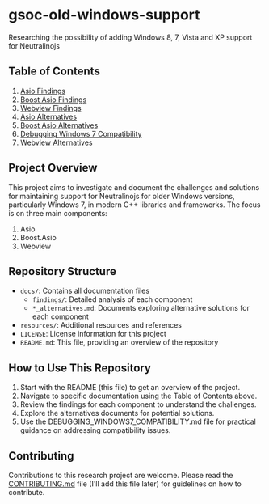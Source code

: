 # gsoc-old-windows-support
Researching the possibility of adding Windows 8, 7, Vista and XP support for Neutralinojs

## Table of Contents

1. [Asio Findings](docs/findings/asio_findings.md)
2. [Boost Asio Findings](docs/findings/boost_asio_findings.md)
3. [Webview Findings](docs/findings/webview_findings.md)
4. [Asio Alternatives](docs/asio_alternatives.md)
5. [Boost Asio Alternatives](docs/boost_asio_alternatives.md)
6. [Debugging Windows 7 Compatibility](docs/DEBUGGING_WINDOWS7_COMPATIBILITY.md)
7. [Webview Alternatives](docs/webview_alternatives.md)

## Project Overview

This project aims to investigate and document the challenges and solutions for maintaining support for Neutralinojs for older Windows versions, particularly Windows 7, in modern C++ libraries and frameworks. The focus is on three main components:

1. Asio
2. Boost.Asio
3. Webview

## Repository Structure

- `docs/`: Contains all documentation files
  - `findings/`: Detailed analysis of each component
  - `*_alternatives.md`: Documents exploring alternative solutions for each component
- `resources/`: Additional resources and references
- `LICENSE`: License information for this project
- `README.md`: This file, providing an overview of the repository

## How to Use This Repository

1. Start with the README (this file) to get an overview of the project.
2. Navigate to specific documentation using the Table of Contents above.
3. Review the findings for each component to understand the challenges.
4. Explore the alternatives documents for potential solutions.
5. Use the DEBUGGING_WINDOWS7_COMPATIBILITY.md file for practical guidance on addressing compatibility issues.

## Contributing

Contributions to this research project are welcome. Please read the [CONTRIBUTING.md](CONTRIBUTING.md) file (I'll add this file later) for guidelines on how to contribute.
